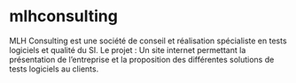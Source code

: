 # mlhconsulting
MLH Consulting est une société de conseil et réalisation spécialiste en tests logiciels et qualité du SI. Le projet : Un site internet permettant la présentation de l’entreprise et la proposition des différentes solutions de tests logiciels au clients.   
